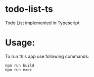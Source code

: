 # todo-list-ts
Todo List implemented in Typescript

# Usage:
To run this app use following commands:
```
npm run build
npm run exec
```